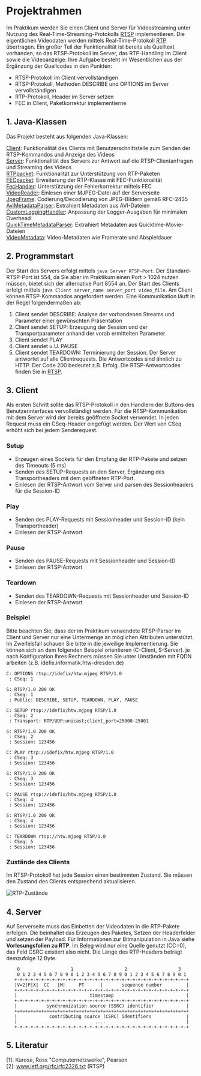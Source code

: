 # Projektrahmen
Im Praktikum werden Sie einen Client und Server für Videostreaming unter Nutzung des Real-Time-Streaming-Protokolls [RTSP](http://www.ietf.org/rfc/rfc2326.txt) implementieren. Die eigentlichen Videodaten werden mittels Real-Time-Protokoll [RTP](http://www.ietf.org/rfc/rfc3550.txt) übertragen. Ein großer Teil der Funktionalität ist bereits als Quelltext vorhanden, so das RTSP-Protokoll im Server, das RTP-Handling im Client sowie die Videoanzeige.
Ihre Aufgabe besteht im Wesentlichen aus der Ergänzung der Quellcodes in den Punkten:
* RTSP-Protokoll im Client vervollständigen
* RTSP-Protokoll, Methoden DESCRIBE und OPTIONS im Server vervollständigen
* RTP-Protokoll, Header im Server setzen
* FEC in Client, Paketkorrektur implementierne

## 1. Java-Klassen
Das Projekt besteht aus folgenden Java-Klassen:

[Client](src/Client.java): Funktionalität des Clients mit Benutzerschnittstelle zum Senden der RTSP-Kommandos und Anzeige des Videos  
[Server](src/Server.java): Funktionalität des Servers zur Antwort auf die RTSP-Clientanfragen und Streaming des Videos  
[RTPpacket](src/RTPpacket.java): Funktionalität zur Unterstützung von RTP-Paketen  
[FECpacket](src/FECpacket.java): Erweiterung der RTP-Klasse mit FEC-Funktionalität  
[FecHandler](src/FecHandler.java): Unterstützung der Fehlerkorrektur mittels FEC  
[VideoReader](src/VideoReader.java): Einlesen einer MJPEG-Datei auf der Serverseite  
[JpegFrame](src/JpegFrame): Codierung/Decodierung von JPEG-Bildern gemäß RFC-2435  
[AviMetadataParser](AviMetadataParser.java): Extrahiert Metadaten aus AVI-Dateien  
[CustomLoggingHandler](CustomLoggingHandler.java): Anpassung der Logger-Ausgaben für minimalen Overhead  
[QuickTimeMetadataParser](QuickTimeMetadataParser.java): Extrahiert Metadaten aus Quicktime-Movie-Dateien  
[VideoMetadata](VideoMetadata.java): Video-Metadaten wie Framerate und Abspieldauer

## 2. Programmstart
Der Start des Servers erfolgt mittels `java Server RTSP-Port`. Der Standard-RTSP-Port ist 554, da Sie aber im Praktikum einen Port > 1024 nutzen müssen, bietet sich der alternative Port 8554 an. Der Start des Clients erfolgt mittels `java Client server_name server_port video_file`. Am Client können RTSP-Kommandos angefordert werden. 
Eine Kommunikation läuft in der Regel folgendermaßen ab:  
1. Client sendet DESCRIBE: Analyse der vorhandenen Streams und Parameter einer gewünschten Präsentation
2. Client sendet SETUP: Erzeugung der Session und der Transportparameter anhand der vorab ermittelten Parameter
3. Client sendet PLAY 
4. Client sendet u.U. PAUSE
5. Client sendet TEARDOWN: Terminierung der Session.
Der Server antwortet auf alle Clientrequests. Die Antwortcodes sind ähnlich zu HTTP. Der Code 200 bedeutet z.B. Erfolg. Die RTSP-Antwortcodes finden Sie in [RTSP](http://www.ietf.org/rfc/rfc2326.txt).

## 3. Client
Als ersten Schritt sollte das RTSP-Protokoll in den Handlern der Buttons des Benutzerinterfaces vervollständigt werden. Für die RTSP-Kommunikation mit dem Server wird der bereits geöffnete Socket verwendet. In jeden Request muss ein CSeq-Header eingefügt werden. Der Wert von CSeq erhöht sich bei jedem Senderequest.

### Setup
* Erzeugen eines Sockets für den Empfang der RTP-Pakete und setzen des Timeouts (5 ms)
* Senden des SETUP-Requests an den Server, Ergänzung des Transportheaders mit dem geöffneten RTP-Port.
* Einlesen der RTSP-Antwort vom Server und parsen des Sessionheaders für die Session-ID

### Play
* Senden des PLAY-Requests mit Sessionheader und Session-ID (kein Transportheader)
* Einlesen der RTSP-Antwort

### Pause
* Senden des PAUSE-Requests mit Sessionheader und Session-ID
* Einlesen der RTSP-Antwort

### Teardown
* Senden des TEARDOWN-Requests mit Sessionheader und Session-ID
* Einlesen der RTSP-Antwort

### Beispiel
Bitte beachten Sie, dass der im Praktikum verwendete RTSP-Parser im Client und Server nur eine Untermenge an möglichen Attributen unterstützt. Im Zweifelsfall schauen Sie bitte in die jeweilige Implementierung. 
Sie können sich an dem folgenden Beispiel orientieren (C-Client, S-Server). je nach Konfiguration Ihres Rechners müssen Sie unter Umständen mit FQDN arbeiten (z.B. idefix.informatik.htw-dresden.de)
```
C: OPTIONS rtsp://idefix/htw.mjpeg RTSP/1.0
 : CSeq: 1

S: RTSP/1.0 200 OK
 : CSeq: 1
 : Public: DESCRIBE, SETUP, TEARDOWN, PLAY, PAUSE

C: SETUP rtsp://idefix/htw.mjpeg RTSP/1.0
 : CSeq: 2
 : Transport: RTP/UDP;unicast;client_port=25000-25001

S: RTSP/1.0 200 OK
 : CSeq: 2
 : Session: 123456

C: PLAY rtsp://idefix/htw.mjpeg RTSP/1.0
 : CSeq: 3
 : Session: 123456

S: RTSP/1.0 200 OK
 : CSeq: 3
 : Session: 123456

C: PAUSE rtsp://idefix/htw.mjpeg RTSP/1.0
 : CSeq: 4
 : Session: 123456

S: RTSP/1.0 200 OK
 : CSeq: 4
 : Session: 123456

C: TEARDOWN rtsp://htw.mjpeg RTSP/1.0
 : CSeq: 5
 : Session: 123456
```

### Zustände des Clients
Im RTSP-Protokoll hat jede Session einen bestimmten Zustand. Sie müssen den Zustand des Clients entsprechend aktualisieren.

![RTP-Zustände](images/rtp-state.gif)

## 4. Server
Auf Serverseite muss das Einbetten der Videodaten in die RTP-Pakete erfolgen. Die beinhaltet das Erzeugen des Paketes, Setzen der Headerfelder und setzen der Payload. Für Informationen zur Bitmanipulation in Java siehe **Vorlesungsfolien zu RTP**.
Im Beleg wird nur eine Quelle genutzt (CC=0), das Feld CSRC existiert also nicht. Die Länge des RTP-Headers beträgt demzufolge 12 Byte.

<!-- ![RTP-Header](images/rtp-header.png)   -->

```
    0                   1                   2                   3
    0 1 2 3 4 5 6 7 8 9 0 1 2 3 4 5 6 7 8 9 0 1 2 3 4 5 6 7 8 9 0 1
   +-+-+-+-+-+-+-+-+-+-+-+-+-+-+-+-+-+-+-+-+-+-+-+-+-+-+-+-+-+-+-+-+
   |V=2|P|X|  CC   |M|     PT      |       sequence number         |
   +-+-+-+-+-+-+-+-+-+-+-+-+-+-+-+-+-+-+-+-+-+-+-+-+-+-+-+-+-+-+-+-+
   |                           timestamp                           |
   +-+-+-+-+-+-+-+-+-+-+-+-+-+-+-+-+-+-+-+-+-+-+-+-+-+-+-+-+-+-+-+-+
   |           synchronization source (SSRC) identifier            |
   +=+=+=+=+=+=+=+=+=+=+=+=+=+=+=+=+=+=+=+=+=+=+=+=+=+=+=+=+=+=+=+=+
   |            contributing source (CSRC) identifiers             |
   |                             ....                              |
   +-+-+-+-+-+-+-+-+-+-+-+-+-+-+-+-+-+-+-+-+-+-+-+-+-+-+-+-+-+-+-+-+
```

## 5. Literatur

[1]: Kurose, Ross "Computernetzwerke", Pearson  
[2]: www.ietf.org/rfc/rfc2326.txt (RTSP)

